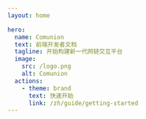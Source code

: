 ```yaml
---
layout: home

hero:
  name: Comunion
  text: 前端开发者文档
  tagline: 开始构建新一代网链交互平台
  image:
    src: /logo.png
    alt: Comunion
  actions:
    - theme: brand
      text: 快速开始
      link: /zh/guide/getting-started
---
```

